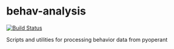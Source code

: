 # behav-analysis

[![Build Status](https://travis-ci.com/gentnerlab/behav-analysis.svg?branch=master)](https://travis-ci.com/gentnerlab/behav-analysis)

Scripts and utilities for processing behavior data from pyoperant
